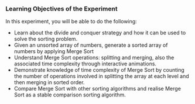 ### Learning Objectives of the Experiment


In this experiment, you will be able to do the following:

- Learn about the divide and conquer strategy and how it can be used to solve the sorting problem.
- Given an unsorted array of numbers, generate a sorted array of numbers by applying Merge Sort
- Understand Merge Sort operations: splitting and merging, also the associated time complexity through interactive animations.
- Demonstrate knowledge of time complexity of Merge Sort by counting the number of operations involved in splitting the array at each level and then merging in sorted order.
- Compare Merge Sort with other sorting algorithms and realise Merge Sort as a stable comparison sorting algorithm.





